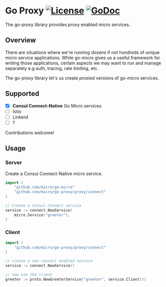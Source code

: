 # Go Proxy [![License](https://img.shields.io/:license-apache-blue.svg)](https://opensource.org/licenses/Apache-2.0) [![GoDoc](https://godoc.org/github.com/micro/go-proxy?status.svg)](https://godoc.org/github.com/micro/go-proxy)

The go-proxy library provides proxy enabled micro services.

## Overview

There are situations where we're running dozens if not hundreds of unique micro service applications. 
While go-micro gives us a useful framework for writing those applications, certain aspects we may 
want to run and manage separately e.g auth, tracing, rate limiting, etc.

The go-proxy library let's us create proxied versions of go-micro services.

## Supported

- [x] **Consul Connect-Native** Go Micro services
- [ ] Istio
- [ ] Linkerd
- [ ] ?

Contributions welcome!

## Usage

### Server

Create a Consul Connect-Native micro service.

```go
import (
	"github.com/micro/go-micro"
	"github.com/micro/go-proxy/proxy/connect"
)

// Create a Consul Connect service
service := connect.NewService(
	micro.Service("greeter"),
)
```

### Client

```go
import (
	"github.com/micro/go-proxy/proxy/connect"
)

// create a new connect enabled service
service := connect.NewService()

// now use the client
greeter := proto.NewGreeterService("greeter", service.Client())
```

